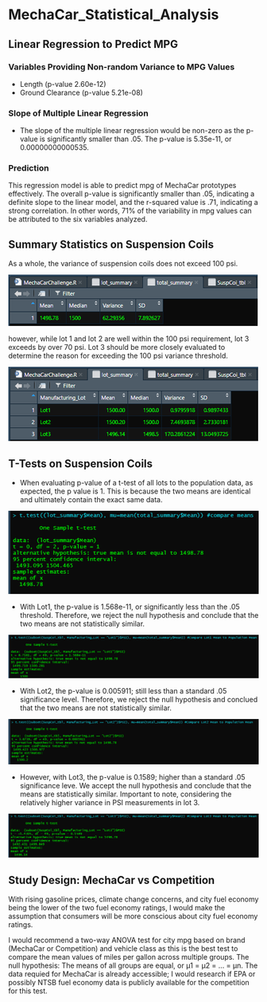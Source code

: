 # MechaCar_Statistical_Analysis

## Linear Regression to Predict MPG  
### Variables Providing Non-random Variance to MPG Values  
* Length (p-value 2.60e-12)  
* Ground Clearance (p-value 5.21e-08)  

### Slope of Multiple Linear Regression  
* The slope of the multiple linear regression would be non-zero as the p-value is significantly smaller than .05.  The p-value is 5.35e-11, or 0.00000000000535.

### Prediction
This regression model is able to predict mpg of MechaCar prototypes effectively.  The overall p-value is significantly smaller than .05, indicating a definite slope to the linear model, and the r-squared value is .71, indicating a strong correlation.  In other words, 71% of the variability in mpg values can be attributed to the six variables analyzed.

## Summary Statistics on Suspension Coils

As a whole, the variance of suspension coils does not exceed 100 psi.  

![TotSummary](images/total_summary.PNG)  

however, while lot 1 and lot 2 are well within the 100 psi requirement, lot 3 exceeds by over 70 psi.  Lot 3 should be more closely evaluated to determine the reason for exceeding the 100 psi variance threshold.

![LotSummary](images/lot_summary.PNG)  

## T-Tests on Suspension Coils
* When evaluating p-value of a t-test of all lots to the population data, as expected, the p value is 1.  This is because the two means are identical and ultimately contain the exact same data.  

![T0](images/lot_summaryTtotal_summary.PNG)  

* With Lot1, the p-value is 1.568e-11, or significantly less than the .05 threshold.  Therefore, we reject the null hypothesis and conclude that the two means are not statistically similar.  

![T1](images/lot1Ttotal_summary.PNG)  

* With Lot2, the p-value is 0.005911; still less than a standard .05 significance level.  Therefore, we reject the null hypothesis and conclued that the two means are not statistically similar.  

![T2](images/lot2Ttotal_summary.PNG)  

* However, with Lot3, the p-value is 0.1589; higher than a standard .05 significance leve.  We accept the null hypothesis and conclude that the means are statistically similar.  Important to note, considering the relatively higher variance in PSI measurements in lot 3.  

![T2](images/lot3Ttotal_summary.PNG)  

## Study Design: MechaCar vs Competition

With rising gasoline prices, climate change concerns, and city fuel economy being the lower of the two fuel economy ratings, I would make the assumption that consumers will be more conscious about city fuel economy ratings.  

I would recommend a two-way ANOVA test for city mpg based on brand (MechaCar or Competition) and vehicle class as this is the best test to compare the mean values of miles per gallon across multiple groups.  The null hypothesis:  The means of all groups are equal, or µ1 = µ2 = … = µn.  The data requied for MechaCar is already accessible; I would research if EPA or possibly NTSB fuel economy data is publicly available for the competition for this test.  
